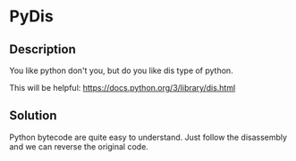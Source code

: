 # PyDis

## Description

You like python don't you, but do you like dis type of python.

This will be helpful: https://docs.python.org/3/library/dis.html

## Solution

Python bytecode are quite easy to understand.
Just follow the disassembly and we can reverse the original code.

